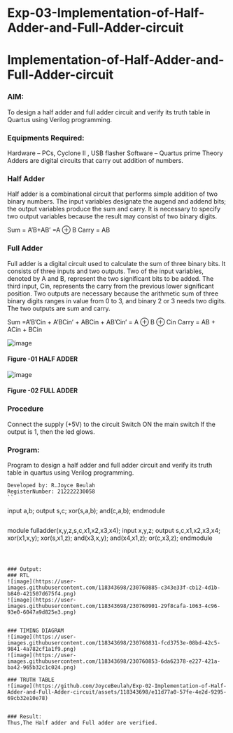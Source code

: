 # Exp-03-Implementation-of-Half-Adder-and-Full-Adder-circuit

# Implementation-of-Half-Adder-and-Full-Adder-circuit
### AIM:
To design a half adder and full adder circuit and verify its truth table in Quartus using Verilog programming.

### Equipments Required:
Hardware – PCs, Cyclone II , USB flasher
Software – Quartus prime
Theory
Adders are digital circuits that carry out addition of numbers.

### Half Adder
Half adder is a combinational circuit that performs simple addition of two binary numbers. The input variables designate the augend and addend bits; the output variables produce the sum and carry. It is necessary to specify two output variables because the result may consist of two binary digits.

Sum = A’B+AB’ =A ⊕ B Carry = AB

### Full Adder
Full adder is a digital circuit used to calculate the sum of three binary bits. It consists of three inputs and two outputs. Two of the input variables, denoted by A and B, represent the two significant bits to be added. The third input, Cin, represents the carry from the previous lower significant position. Two outputs are necessary because the arithmetic sum of three binary digits ranges in value from 0 to 3, and binary 2 or 3 needs two digits. The two outputs are sum and carry.

Sum =A’B’Cin + A’BCin’ + ABCin + AB’Cin’ = A ⊕ B ⊕ Cin Carry = AB + ACin + BCin

 ![image](https://user-images.githubusercontent.com/36288975/163552156-a13e5a56-c638-4110-97d9-8896907c8d25.png)

#### Figure -01 HALF ADDER 


![image](https://user-images.githubusercontent.com/36288975/163552057-b3547877-6d07-45b4-b7e0-bcfebfad9e1d.png)

#### Figure -02 FULL ADDER 

### Procedure

Connect the supply (+5V) to the circuit
Switch ON the main switch
If the output is 1, then the led glows.
### Program:
Program to design a half adder and full adder circuit and verify its truth table in quartus using Verilog programming.
```
Developed by: R.Joyce Beulah
RegisterNumber: 212222230058
``
```
input a,b;
output s,c;
xor(s,a,b);
and(c,a,b);
endmodule
```
```
module fulladder(x,y,z,s,c,x1,x2,x3,x4);
input x,y,z;
output s,c,x1,x2,x3,x4;
xor(x1,x,y);
xor(s,x1,z);
and(x3,x,y);
and(x4,x1,z);
or(c,x3,z);
endmodule 
```



### Output:
### RTL
![image](https://user-images.githubusercontent.com/118343698/230760885-c343e33f-cb12-4d1b-b840-421507d675f4.png)
![image](https://user-images.githubusercontent.com/118343698/230760901-29f8cafa-1063-4c96-93e0-6047a9d825e3.png)


### TIMING DIAGRAM
![image](https://user-images.githubusercontent.com/118343698/230760831-fcd3753e-08bd-42c5-9841-4a782cf1a1f9.png)
![image](https://user-images.githubusercontent.com/118343698/230760853-6da62378-e227-421a-ba42-965b32c1c024.png)

### TRUTH TABLE 
![image](https://github.com/JoyceBeulah/Exp-02-Implementation-of-Half-Adder-and-Full-Adder-circuit/assets/118343698/e11d77a0-57fe-4e2d-9295-69cb32e10e78)


### Result:
Thus,The Half adder and Full adder are verified.

